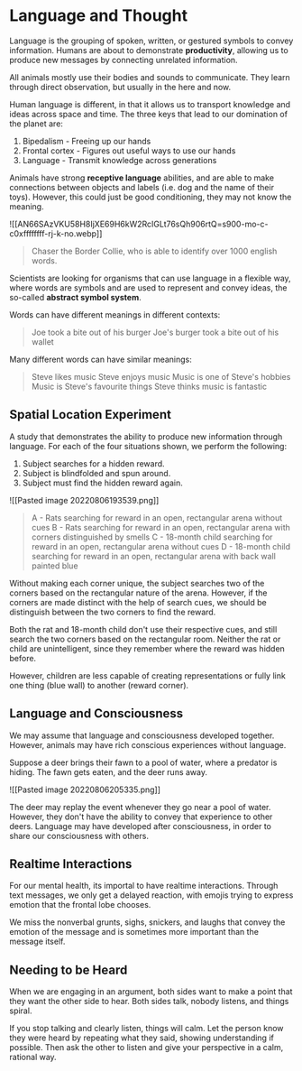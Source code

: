 # Language and Thought
Language is the grouping of spoken, written, or gestured symbols to convey information. Humans are about to demonstrate **productivity**, allowing us to produce new messages by connecting unrelated information.

All animals mostly use their bodies and sounds to communicate. They learn through direct observation, but usually in the here and now.

Human language is different, in that it allows us to transport knowledge and ideas across space and time. The three keys that lead to our domination of the planet are:
1. Bipedalism - Freeing up our hands
2. Frontal cortex - Figures out useful ways to use our hands
3. Language - Transmit knowledge across generations

Animals have strong **receptive language** abilities, and are able to make connections between objects and labels (i.e. dog and the name of their toys). However, this could just be good conditioning, they may not know the meaning.

![[AN66SAzVKU58H8IjXE69H6kW2RcIGLt76sQh906rtQ=s900-mo-c-c0xffffffff-rj-k-no.webp]]
> Chaser the Border Collie, who is able to identify over 1000 english words.

Scientists are looking for organisms that can use language in a flexible way, where words are symbols and are used to represent and convey ideas, the so-called **abstract symbol system**.

Words can have different meanings in different contexts:
> Joe took a bite out of his burger
> Joe's burger took a bite out of his wallet

Many different words can have similar meanings:
> Steve likes music
> Steve enjoys music
> Music is one of Steve's hobbies
> Music is Steve's favourite things
> Steve thinks music is fantastic

## Spatial Location Experiment
A study that demonstrates the ability to produce new information through language. For each of the four situations shown, we perform the following:
1. Subject searches for a hidden reward.
2. Subject is blindfolded and spun around.
3. Subject must find the hidden reward again.

![[Pasted image 20220806193539.png]]
> A - Rats searching for reward in an open, rectangular arena without cues
> B - Rats searching for reward in an open, rectangular arena with corners distinguished by smells
> C - 18-month child searching for reward in an open, rectangular arena without cues
> D - 18-month child searching for reward in an open, rectangular arena with back wall painted blue

Without making each corner unique, the subject searches two of the corners based on the rectangular nature of the arena. However, if the corners are made distinct with the help of search cues, we should be distinguish between the two corners to find the reward.

Both the rat and 18-month child don't use their respective cues, and still search the two corners based on the rectangular room. Neither the rat or child are unintelligent, since they remember where the reward was hidden before.

However, children are less capable of creating representations or fully link one thing (blue wall) to another (reward corner).

## Language and Consciousness
We may assume that language and consciousness developed together. However, animals may have rich conscious experiences without language.

Suppose a deer brings their fawn to a pool of water, where a predator is hiding. The fawn gets eaten, and the deer runs away.

![[Pasted image 20220806205335.png]]

The deer may replay the event whenever they go near a pool of water. However, they don't have the ability to convey that experience to other deers. Language may have developed after consciousness, in order to share our consciousness with others.

## Realtime Interactions
For our mental health, its importal to have realtime interactions. Through text messages, we only get a delayed reaction, with emojis trying to express emotion that the frontal lobe chooses.

We miss the nonverbal grunts, sighs, snickers, and laughs that convey the emotion of the message and is sometimes more important than the message itself.

## Needing to be Heard
When we are engaging in an argument, both sides want to make a point that they want the other side to hear. Both sides talk, nobody listens, and things spiral.

If you stop talking and clearly listen, things will calm. Let the person know they were heard by repeating what they said, showing understanding if possible. Then ask the other to listen and give your perspective in a calm, rational way.